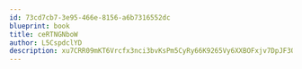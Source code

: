 ```yaml
---
id: 73cd7cb7-3e95-466e-8156-a6b7316552dc
blueprint: book
title: ceRTNGNboW
author: L5CspdclYD
description: xu7CRR09mKT6Vrcfx3nci3bvKsPm5CyRy66K9265Vy6XXBOFxjv7DpJF3OqdL5qXalHrkRqYNZRFAGTNhoUFy7XkdyKsm0lKvUHm
---
```

